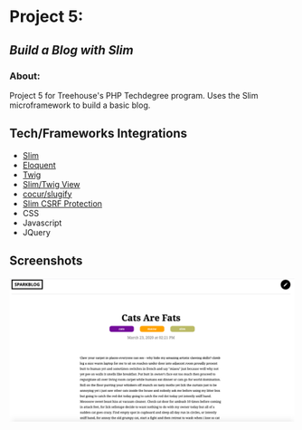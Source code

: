 # Project 5:
## *Build a Blog with Slim*

### About:
  Project 5 for Treehouse's PHP Techdegree program. Uses the Slim microframework to build a basic blog.

## Tech/Frameworks Integrations

* [Slim](https://www.slimframework.com/)
* [Eloquent](https://laravel.com/docs/4.2/eloquent)  
* [Twig](https://twig.symfony.com/)
* [Slim/Twig View](http://www.slimframework.com/docs/v3/features/templates.html)
* [cocur/slugify](https://github.com/cocur/slugify)
* [Slim CSRF Protection](http://www.slimframework.com/docs/v3/features/csrf.html)
* CSS
* Javascript
* JQuery

## Screenshots

![Screenshot of Blog Entry](images/screenshot_blog_entry.png)
